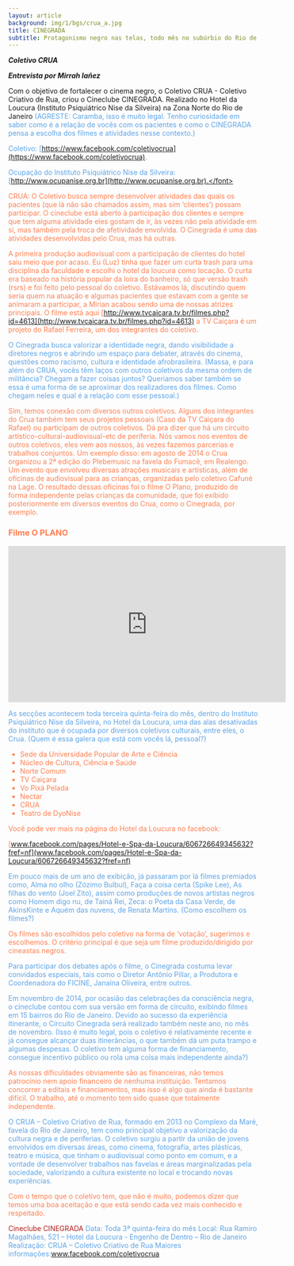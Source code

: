 ```yaml
---
layout: article
background: img/1/bgs/crua_a.jpg
title: CINEGRADA
subtitle: Protagonismo negro nas telas, todo mês no subúrbio do Rio de Janeiro
---
```


___Coletivo CRUA___

___Entrevista por Mirrah Iañez___

Com o objetivo de fortalecer o cinema negro, o Coletivo CRUA - Coletivo Criativo de Rua, criou o Cineclube CINEGRADA. Realizado no Hotel da Loucura (Instituto Psiquiátrico Nise da Silveira) na Zona Norte do Rio de Janeiro <font color="#5ea4e7">(AGRESTE: Caramba, isso é muito legal. Tenho curiosidade em saber como é a relação de vocês com os pacientes e como o CINEGRADA pensa a escolha dos filmes e atividades nesse contexto.)

Coletivo: [https://www.facebook.com/coletivocrua](https://www.facebook.com/coletivocrua).

Ocupação do Instituto Psiquiátrico Nise da Silveira: [http://www.ocupanise.org.br](http://www.ocupanise.org.br).</font>

<font color="#ff7f50">CRUA: O Coletivo busca sempre desenvolver atividades das quais os pacientes (que lá não são chamados assim, mas sim ‘clientes’) possam participar. O cineclube está aberto à participação dos clientes e sempre que tem alguma atividade eles gostam de ir, às vezes não pela atividade em si, mas também pela troca de afetividade envolvida. O Cinegrada é uma das atividades desenvolvidas pelo Crua, mas há outras.

A primeira produção audiovisual com a participação de clientes do hotel saiu meio que por acaso. Eu (Luz) tinha que fazer um curta trash para uma disciplina da faculdade e escolhi o hotel da loucura como locação. O curta era baseado na história popular da loira do banheiro, só que versão trash (rsrs) e foi feito pelo pessoal do coletivo. Estávamos lá, discutindo quem seria quem na atuação e algumas pacientes que estavam com a gente se animaram a participar, a Mirian acabou sendo uma de nossas atrizes principais. O filme está aqui [http://www.tvcaicara.tv.br/filmes.php?id=4613](http://www.tvcaicara.tv.br/filmes.php?id=4613) a TV Caiçara é um projeto do Rafael Ferreira, um dos integrantes do coletivo.</font>

O Cinegrada busca valorizar a identidade negra, dando visibilidade a diretores negros e abrindo um espaço para debater, através do cinema, questões como racismo, cultura e identidade afrobrasileira. <font color="#5ea4e7">(Massa, e para além do CRUA, vocês têm laços com outros coletivos da mesma ordem de militância? Chegam a fazer coisas juntos? Queriamos saber também se essa é uma forma de se aproximar dos realizadores dos filmes. Como chegam neles e qual é a relação com esse pessoal.)</font>

<font color="#ff7f50">Sim, temos conexão com diversos outros coletivos. Alguns dos integrantes do Crua também tem seus projetos pessoais (Caso da TV Caiçara do Rafael) ou participam de outros coletivos. Dá pra dizer que há um circuito artístico-cultural-audiovisual-etc de periferia. Nós vamos nos eventos de outros coletivos, eles vem aos nossos, às vezes fazemos parcerias e trabalhos conjuntos. Um exemplo disso: em agosto de 2014 o Crua organizou  a 2ª edição do Plebemusic na favela do Fumacê, em Realengo. Um evento que envolveu diversas atrações musicais e artísticas, além de oficinas de audiovisual para as crianças, organizadas pelo coletivo Cafuné na Lage. O resultado dessas oficinas foi o filme O Plano, produzido de forma independente pelas crianças da comunidade, que foi exibido posteriormente em diversos eventos do Crua, como o Cinegrada, por exemplo.

### Filme O PLANO
<iframe width="560" height="315" src="https://www.youtube.com/embed/9Z60hhg3U6w" frameborder="0" allowfullscreen></iframe>
</font>

As secções acontecem toda terceira quinta-feira do mês, dentro do Instituto Psiquiátrico Nise da Silveira, no Hotel da Loucura, uma das alas desativadas do instituto que é ocupada por diversos coletivos culturais, entre eles, o Crua. <font color="#5ea4e7">(Quem é essa galera que está com vocês lá, pessoal?)</font>

<font color="#ff7f50">

 * Sede da Universidade Popular de Arte e Ciência
 * Núcleo de Cultura, Ciência e Saúde
 * Norte Comum
 * TV Caiçara
 * Vo Pixá Pelada
 * Nectar
 * CRUA
 * Teatro de DyoNise

Você pode ver mais na página do Hotel da Loucura no facebook:

[www.facebook.com/pages/Hotel-e-Spa-da-Loucura/606726649345632?fref=nf](www.facebook.com/pages/Hotel-e-Spa-da-Loucura/606726649345632?fref=nf)</font>

Em pouco mais de um ano de exibição, já passaram por lá filmes premiados como, Alma no olho (Zózimo Bulbul), Faça a coisa certa (Spike Lee), As filhas do vento (Joel Zito), assim como produções de novos artistas negros como Homem digo nu, de Tainá Rei, Zeca: o Poeta da Casa Verde, de AkinsKinte e Aquém das nuvens, de Renata Martins. <font color="#5ea4e7">(Como escolhem os filmes?)</font>

<font color="#ff7f50">Os filmes são escolhidos pelo coletivo na forma de ‘votação’, sugerimos e escolhemos. O critério principal é que seja um filme produzido/dirigido por cineastas negros.</font>

Para participar dos debates após o filme, o Cinegrada costuma levar convidados especiais, tais como o Diretor Antônio Pillar, a Produtora e Coordenadora do FICINE, Janaína Oliveira, entre outros.

Em novembro de 2014, por ocasião das celebrações da consciência negra, o cineclube contou com sua versão em forma de circuito, exibindo filmes em 15 bairros do Rio de Janeiro. Devido ao sucesso da experiência itinerante, o Circuito Cinegrada será realizado também neste ano, no mês de novembro. <font color="#5ea4e7">(Isso é muito legal, pois o coletivo é relativamente recente e já consegue alcançar duas itinerâncias, o que também dá um puta trampo e algumas despesas. O coletivo tem alguma forma de financiamento, consegue incentivo público ou rola uma coisa mais independente ainda?)</font>

<font color="#ff7f50">As nossas dificuldades obviamente são as financeiras, não temos patrocínio nem apoio financeiro de nenhuma instituição. Tentamos concorrer a editais e financiamentos, mas isso é algo que ainda é bastante difícil. O trabalho, até o momento tem sido quase que totalmente independente. </font>

O CRUA – Coletivo Criativo de Rua, formado em 2013 no Complexo da Maré, favela do Rio de Janeiro, tem como principal objetivo a valorização da cultura negra e de periferias. O coletivo surgiu a partir da união de jovens envolvidos em diversas áreas, como cinema, fotografia, artes plásticas, teatro e música, que tinham o audiovisual como ponto em comum, e a vontade de desenvolver trabalhos nas favelas e áreas marginalizadas pela sociedade, valorizando a cultura existente no local e trocando novas experiências.

<font color="#ff7f50">Com o tempo que o coletivo tem, que não é muito, podemos dizer que temos uma boa aceitação e que está sendo cada vez mais conhecido e respeitado.</font>

<font color="#b31b1b">Cineclube CINEGRADA</font>
Data: Toda 3ª quinta-feira do mês
Local: Rua Ramiro Magalhães, 521 – Hotel da Loucura - Engenho de Dentro – Rio de Janeiro
Realização: CRUA – Coletivo Criativo de Rua
Maiores informações:www.facebook.com/coletivocrua
